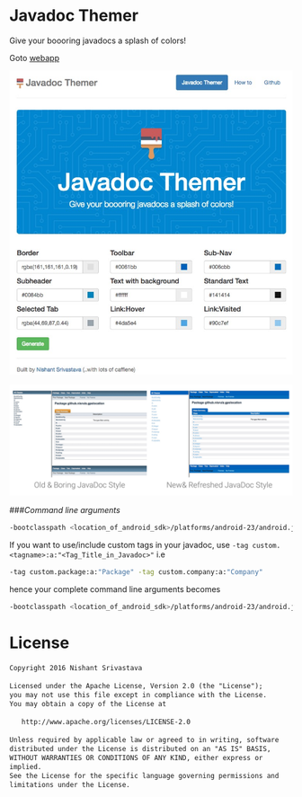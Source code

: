 # **Javadoc Themer**
Give your boooring javadocs a splash of colors!

Goto [webapp](http://crushingcode.byethost5.com/)


![screenshot](https://github.com/nisrulz/javadoc-themer/raw/master/img/javadocthemer.png)

![screenshotdiff](https://github.com/nisrulz/javadoc-themer/raw/master/img/javadocdiff.png)

###*Command line arguments*

```bash
-bootclasspath <location_of_android_sdk>/platforms/android-23/android.jar -encoding UTF-8 -docencoding utf-8 -charset utf-8 -stylesheetfile <location_of_generated_stylesheet>/javadoc_stylesheet.css

```
If you want to use/include custom tags in your javadoc, use `-tag custom.<tagname>:a:"<Tag_Title_in_Javadoc>"` i.e
```bash
-tag custom.package:a:"Package" -tag custom.company:a:"Company" 

```

hence your complete command line arguments becomes
```bash
-bootclasspath <location_of_android_sdk>/platforms/android-23/android.jar -encoding UTF-8 -docencoding utf-8 -charset utf-8 -tag custom.package:a:"Package" -tag custom.company:a:"Company"  -stylesheetfile <location_of_generated_stylesheet>/javadoc_stylesheet.css
```


License
=======

    Copyright 2016 Nishant Srivastava

    Licensed under the Apache License, Version 2.0 (the "License");
    you may not use this file except in compliance with the License.
    You may obtain a copy of the License at

       http://www.apache.org/licenses/LICENSE-2.0

    Unless required by applicable law or agreed to in writing, software
    distributed under the License is distributed on an "AS IS" BASIS,
    WITHOUT WARRANTIES OR CONDITIONS OF ANY KIND, either express or implied.
    See the License for the specific language governing permissions and
    limitations under the License.
